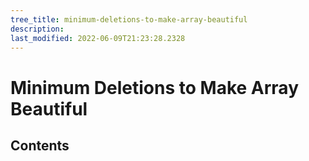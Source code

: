 ```yaml
---
tree_title: minimum-deletions-to-make-array-beautiful
description: 
last_modified: 2022-06-09T21:23:28.2328
---
```


# Minimum Deletions to Make Array Beautiful

## Contents
